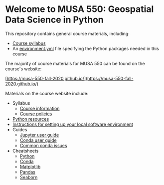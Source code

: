 # Welcome to MUSA 550: Geospatial Data Science in Python

This repository contains general course materials, including:

- [Course syllabus](syllabus.md)
- An [environment.yml](environment.yml) file specifying the Python packages needed in this course

The majority of course materials for MUSA 550 can be found on the course's website:

[https://musa-550-fall-2020.github.io/](https://musa-550-fall-2020.github.io/)

Materials on the course website include:

- Syllabus
  - [Course information](https://musa-550-fall-2020.github.io/syllabus/info)
  - [Course policies](https://musa-550-fall-2020.github.io/syllabus/policies)
- [Python resources](https://musa-550-fall-2020.github.io/resources/python)
- [Instructions for setting up your local software environment](https://musa-550-fall-2020.github.io/resources/setup/)
- Guides
  - [Jupyter user guide](https://musa-550-fall-2020.github.io/guides/juypter)
  - [Conda user guide](https://musa-550-fall-2020.github.io/guides/conda)
  - [Common conda issues](https://musa-550-fall-2020.github.io/guides/conda-issues)
- Cheatsheets
  - [Python](https://musa-550-fall-2020.github.io/cheatsheets/python.pdf)
  - [Conda](https://musa-550-fall-2020.github.io/cheatsheets/conda.pdf)
  - [Matplotlib](https://musa-550-fall-2020.github.io/cheatsheets/matplotlib.pdf)
  - [Pandas](https://musa-550-fall-2020.github.io/cheatsheets/pandas.pdf)
  - [Seaborn](https://musa-550-fall-2020.github.io/cheatsheets/seaborn.pdf)
